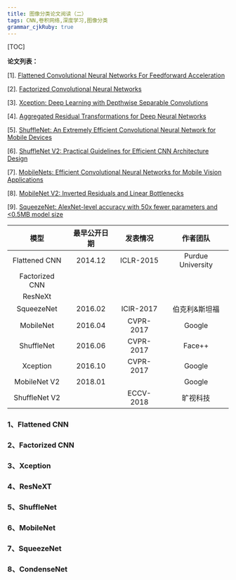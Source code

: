 ```yaml
---
title: 图像分类论文阅读（二）
tags: CNN,卷积网络,深度学习,图像分类
grammar_cjkRuby: true
---
```


[TOC]

**论文列表：**

[1]. [Flattened Convolutional Neural Networks For Feedforward Acceleration](https://arxiv.org/pdf/1412.5474.pdf)

[2]. [Factorized Convolutional Neural Networks](https://arxiv.org/pdf/1608.04337v1.pdf)

[3]. [Xception: Deep Learning with Depthwise Separable Convolutions](https://arxiv.org/abs/1610.02357)

[4]. [Aggregated Residual Transformations for Deep Neural Networks](https://arxiv.org/abs/1611.05431)

[5]. [ShuffleNet: An Extremely Efficient Convolutional Neural Network for Mobile Devices](https://arxiv.org/pdf/1707.01083.pdf)

[6]. [ShuffleNet V2: Practical Guidelines for Efficient CNN Architecture Design](https://arxiv.org/abs/1807.11164)

[7]. [MobileNets: Efficient Convolutional Neural Networks for Mobile Vision Applications](https://arxiv.org/abs/1704.04861)

[8]. [MobileNet V2: Inverted Residuals and Linear Bottlenecks](https://arxiv.org/abs/1801.04381)

[9]. [SqueezeNet: AlexNet-level accuracy with 50x fewer parameters and <0.5MB model size](https://arxiv.org/abs/1602.07360)

|  模型   |  最早公开日期   |  发表情况   |  作者团队   |
| :---: | :---: | :---: | :---: |
| Flattened CNN    |  2014.12   |  ICLR-2015   |  Purdue University   |
|  Factorized CNN   |     |     |     |
|  ResNeXt   |     |     |     |
|  SqueezeNet   |  2016.02   |  ICIR-2017   |  伯克利&斯坦福   |
|  MobileNet   |  2016.04   |  CVPR-2017   |  Google   |
|  ShuffleNet   |  2016.06   |  CVPR-2017   |  Face++   |
|  Xception   |  2016.10   |  CVPR-2017   |  Google   |
|  MobileNet V2   |  2018.01   |     |  Google   |
|  ShuffleNet V2   |     |  ECCV-2018   |  旷视科技  |


### 1、Flattened CNN


### 2、Factorized CNN


### 3、Xception



### 4、ResNeXT


### 5、ShuffleNet



### 6、MobileNet

### 7、SqueezeNet

### 8、CondenseNet



